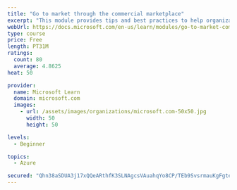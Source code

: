 ```yaml
---
title: "Go to market through the commercial marketplace"
excerpt: "This module provides tips and best practices to help organizations create their business plan for success in the commercial marketplace"
webUrl: https://docs.microsoft.com/en-us/learn/modules/go-to-market-commercial-marketplace/
type: course
price: Free
length: PT31M
ratings:
  count: 80
  average: 4.8625
heat: 50

provider:
  name: Microsoft Learn
  domain: microsoft.com
  images:
    - url: /assets/images/organizations/microsoft.com-50x50.jpg
      width: 50
      height: 50

levels:
  - Beginner

topics:
  - Azure

secured: "Qhn38aSDUA3j17xQQeARthfK3SLNAgcsVAuahqYo8CP/TEb9SvsrmauKgFgte5yhRCXIqUqcxq4V20jSL3MMHzWtHHzd7z9yGgVT1cUWxfT3qJR4rDQ50sGkrzgJMbGf+JTEI93wOwP85CjoPLJ2f/wNkhUn6x82TbaBl0eK6YyWX20YczQNJjv2bX7FkPJwBdoMyMWmdfi/ZIVwgcJUn4m/CnHiwsAbPKJwSO8jDx2//FTs0Xy2QEAMbTfIWQOK00mdi89ZnIXqeXoFlFY+2mW8RSwhFOtXsOlL3vdg+OEO/kMm/r4fyzhzn2YxLNXXF4L2RSFkLNp5pzUrmw10g/dOeqEQr72UYPHsxgI9hZTHk9yYG98+S09EXa9foDw8PJRL+5oQ9qQHIZ4jGkBWUIKuPbydMaTZB9iGe7hv8Xg=;qw+Lp+kCN4saxDa4XmRAkQ=="
---
```


